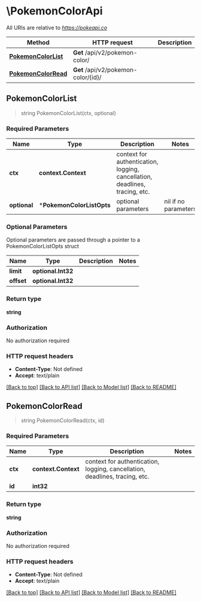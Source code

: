# \PokemonColorApi

All URIs are relative to *https://pokeapi.co*

Method | HTTP request | Description
------------- | ------------- | -------------
[**PokemonColorList**](PokemonColorApi.md#PokemonColorList) | **Get** /api/v2/pokemon-color/ | 
[**PokemonColorRead**](PokemonColorApi.md#PokemonColorRead) | **Get** /api/v2/pokemon-color/{id}/ | 



## PokemonColorList

> string PokemonColorList(ctx, optional)



### Required Parameters


Name | Type | Description  | Notes
------------- | ------------- | ------------- | -------------
**ctx** | **context.Context** | context for authentication, logging, cancellation, deadlines, tracing, etc.
 **optional** | ***PokemonColorListOpts** | optional parameters | nil if no parameters

### Optional Parameters

Optional parameters are passed through a pointer to a PokemonColorListOpts struct


Name | Type | Description  | Notes
------------- | ------------- | ------------- | -------------
 **limit** | **optional.Int32**|  | 
 **offset** | **optional.Int32**|  | 

### Return type

**string**

### Authorization

No authorization required

### HTTP request headers

- **Content-Type**: Not defined
- **Accept**: text/plain

[[Back to top]](#) [[Back to API list]](../README.md#documentation-for-api-endpoints)
[[Back to Model list]](../README.md#documentation-for-models)
[[Back to README]](../README.md)


## PokemonColorRead

> string PokemonColorRead(ctx, id)



### Required Parameters


Name | Type | Description  | Notes
------------- | ------------- | ------------- | -------------
**ctx** | **context.Context** | context for authentication, logging, cancellation, deadlines, tracing, etc.
**id** | **int32**|  | 

### Return type

**string**

### Authorization

No authorization required

### HTTP request headers

- **Content-Type**: Not defined
- **Accept**: text/plain

[[Back to top]](#) [[Back to API list]](../README.md#documentation-for-api-endpoints)
[[Back to Model list]](../README.md#documentation-for-models)
[[Back to README]](../README.md)

